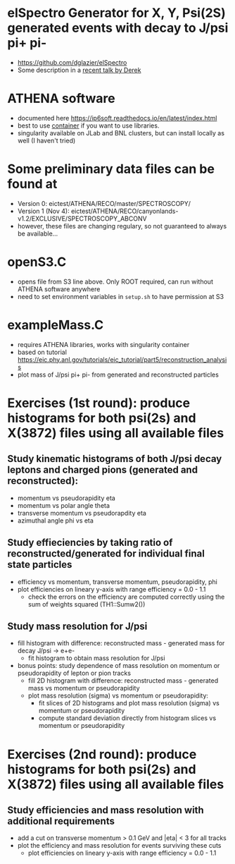 # elSpectro Generator for X, Y, Psi(2S) generated events with decay to J/psi pi+ pi-
* https://github.com/dglazier/elSpectro
* Some description in a [recent talk by Derek](https://indico.bnl.gov/event/11669/contributions/50919/attachments/36099/59218/PSQatEICJuly21Glazier.pdf)

# ATHENA software 
* documented here https://ip6soft.readthedocs.io/en/latest/index.html
* best to use [container](https://ip6soft.readthedocs.io/en/latest/overview/containers.html) if you want to use libraries.
* singularity available on JLab and BNL clusters, but can install locally as well (I haven't tried)

# Some preliminary data files can be found at
* Version 0: eictest/ATHENA/RECO/master/SPECTROSCOPY/
* Version 1 (Nov 4): eictest/ATHENA/RECO/canyonlands-v1.2/EXCLUSIVE/SPECTROSCOPY_ABCONV
* however, these files are changing regulary, so not guaranteed to always be available...

# openS3.C 
* opens file from S3 line above. Only ROOT required, can run without ATHENA software anywhere
* need to set environment variables in `setup.sh` to have permission at S3

# exampleMass.C 
* requires ATHENA libraries, works with singularity container
* based on tutorial 
https://eic.phy.anl.gov/tutorials/eic_tutorial/part5/reconstruction_analysis
* plot mass of J/psi pi+ pi- from generated and reconstructed particles

# Exercises (1st round): produce histograms for both psi(2s) and X(3872) files using all available files
## Study kinematic histograms of both J/psi decay leptons and charged pions (generated and reconstructed):
* momentum vs pseudorapidity eta
* momentum vs polar angle theta
* transverse momentum vs pseudorapdity eta
* azimuthal angle phi vs eta
## Study effieciencies by taking ratio of reconstructed/generated for individual final state particles
* efficiency vs momentum, transverse momentum, pseudorapidity, phi
* plot efficiencies on lineary y-axis with range efficiency = 0.0 - 1.1
  * check the errors on the efficiency are computed correctly using the sum of weights squared (TH1::Sumw2())
## Study mass resolution for J/psi
* fill histogram with difference: reconstructed mass - generated mass for decay J/psi -> e+e-
  * fit histogram to obtain mass resolution for J/psi
* bonus points: study dependence of mass resolution on momentum or pseudorapidity of lepton or pion tracks
  * fill 2D histogram with difference: reconstructed mass - generated mass vs momentum or pseudorapidity
  * plot mass resolution (sigma) vs momentum or pseudorapidity:
    * fit slices of 2D histograms and plot mass resolution (sigma) vs momentum or pseudorapidity
    * compute standard deviation directly from histogram slices vs momentum or pseudorapidity

# Exercises (2nd round): produce histograms for both psi(2s) and X(3872) files using all available files
## Study efficiencies and mass resolution with additional requirements
* add a cut on transverse momentum > 0.1 GeV and |eta| < 3 for all tracks
* plot the efficiency and mass resolution for events surviving these cuts
  * plot efficiencies on lineary y-axis with range efficiency = 0.0 - 1.1
